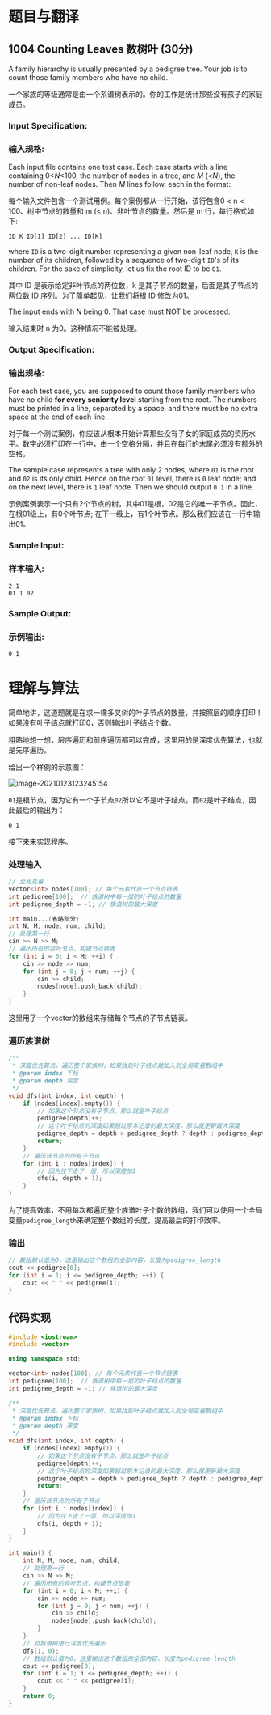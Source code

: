 # 题目与翻译

## 1004 Counting Leaves 数树叶 (30分)

A family hierarchy is usually presented by a pedigree tree. Your job is to count those family members who have no child.

一个家族的等级通常是由一个系谱树表示的。你的工作是统计那些没有孩子的家庭成员。

### Input Specification:

### 输入规格:

Each input file contains one test case. Each case starts with a line containing 0<*N*<100, the number of nodes in a tree, and *M* (<*N*), the number of non-leaf nodes. Then *M* lines follow, each in the format:

每个输入文件包含一个测试用例。每个案例都从一行开始，该行包含0 < n < 100、树中节点的数量和 m (< n)、非叶节点的数量。然后是 m 行，每行格式如下:

```
ID K ID[1] ID[2] ... ID[K]
```

where `ID` is a two-digit number representing a given non-leaf node, `K` is the number of its children, followed by a sequence of two-digit `ID`'s of its children. For the sake of simplicity, let us fix the root ID to be `01`.

其中 ID 是表示给定非叶节点的两位数，k 是其子节点的数量，后面是其子节点的两位数 ID 序列。为了简单起见，让我们将根 ID 修改为01。

The input ends with *N* being 0. That case must NOT be processed.

输入结束时 n 为0。这种情况不能被处理。

### Output Specification:

### 输出规格:

For each test case, you are supposed to count those family members who have no child **for every seniority level** starting from the root. The numbers must be printed in a line, separated by a space, and there must be no extra space at the end of each line.

对于每一个测试案例，你应该从根本开始计算那些没有子女的家庭成员的资历水平。数字必须打印在一行中，由一个空格分隔，并且在每行的末尾必须没有额外的空格。

The sample case represents a tree with only 2 nodes, where `01` is the root and `02` is its only child. Hence on the root `01` level, there is `0` leaf node; and on the next level, there is `1` leaf node. Then we should output `0 1` in a line.

示例案例表示一个只有2个节点的树，其中01是根，02是它的唯一子节点。因此，在根01级上，有0个叶节点; 在下一级上，有1个叶节点。那么我们应该在一行中输出01。

### Sample Input:

### 样本输入:

```in
2 1
01 1 02
```

### Sample Output:

### 示例输出:

```out
0 1
```

# 理解与算法

简单地讲，这道题就是在求一棵多叉树的叶子节点的数量，并按照层的顺序打印！如果没有叶子结点就打印0，否则输出叶子结点个数。

粗略地想一想，层序遍历和前序遍历都可以完成，这里用的是深度优先算法，也就是先序遍历。

给出一个样例的示意图：

![image-20210123123245154](https://img.tanknee.cn/blogpicbed/2021/01/23/2021012319ada2d3da37b.png)

`01`是根节点，因为它有一个子节点`02`所以它不是叶子结点，而`02`是叶子结点，因此最后的输出为：

```out
0 1
```

接下来来实现程序。

### 处理输入

```c++
// 全局变量
vector<int> nodes[100]; // 每个元素代表一个节点链表
int pedigree[100];  // 族谱树中每一层的叶子结点的数量
int pedigree_depth = -1; // 族谱树的最大深度

int main...(省略部分)
int N, M, node, num, child;
// 处理第一行
cin >> N >> M;
// 遍历所有的非叶节点，构建节点链表
for (int i = 0; i < M; ++i) {
    cin >> node >> num;
    for (int j = 0; j < num; ++j) {
        cin >> child;
        nodes[node].push_back(child);
    }
}
```

这里用了一个vector的数组来存储每个节点的子节点链表。

### 遍历族谱树

```c++
/**
 * 深度优先算法，遍历整个家族树，如果找到叶子结点就加入到全局变量数组中
 * @param index 下标
 * @param depth 深度
 */
void dfs(int index, int depth) {
    if (nodes[index].empty()) {
        // 如果这个节点没有子节点，那么就是叶子结点
        pedigree[depth]++;
        // 这个叶子结点的深度如果超过原本记录的最大深度，那么就更新最大深度
        pedigree_depth = depth > pedigree_depth ? depth : pedigree_depth;
        return;
    }
    // 遍历该节点的所有子节点
    for (int i : nodes[index]) {
        // 因为往下走了一层，所以深度加1
        dfs(i, depth + 1);
    }
}
```

为了提高效率，不用每次都遍历整个族谱叶子个数的数组，我们可以使用一个全局变量`pedigree_length`来确定整个数组的长度，提高最后的打印效率。

### 输出

```c++
// 数组默认值为0，这里输出这个数组的全部内容，长度为pedigree_length
cout << pedigree[0];
for (int i = 1; i <= pedigree_depth; ++i) {
    cout << " " << pedigree[i];
}
```

## 代码实现

```c++
#include <iostream>
#include <vector>

using namespace std;

vector<int> nodes[100]; // 每个元素代表一个节点链表
int pedigree[100];  // 族谱树中每一层的叶子结点的数量
int pedigree_depth = -1; // 族谱树的最大深度

/**
 * 深度优先算法，遍历整个家族树，如果找到叶子结点就加入到全局变量数组中
 * @param index 下标
 * @param depth 深度
 */
void dfs(int index, int depth) {
    if (nodes[index].empty()) {
        // 如果这个节点没有子节点，那么就是叶子结点
        pedigree[depth]++;
        // 这个叶子结点的深度如果超过原本记录的最大深度，那么就更新最大深度
        pedigree_depth = depth > pedigree_depth ? depth : pedigree_depth;
        return;
    }
    // 遍历该节点的所有子节点
    for (int i : nodes[index]) {
        // 因为往下走了一层，所以深度加1
        dfs(i, depth + 1);
    }
}

int main() {
    int N, M, node, num, child;
    // 处理第一行
    cin >> N >> M;
    // 遍历所有的非叶节点，构建节点链表
    for (int i = 0; i < M; ++i) {
        cin >> node >> num;
        for (int j = 0; j < num; ++j) {
            cin >> child;
            nodes[node].push_back(child);
        }
    }
    // 对族谱树进行深度优先遍历
    dfs(1, 0);
    // 数组默认值为0，这里输出这个数组的全部内容，长度为pedigree_length
    cout << pedigree[0];
    for (int i = 1; i <= pedigree_depth; ++i) {
        cout << " " << pedigree[i];
    }
    return 0;
}
```


